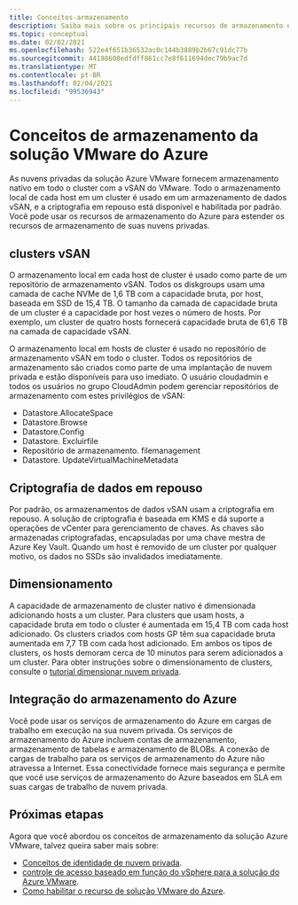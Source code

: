 ```yaml
---
title: Conceitos-armazenamento
description: Saiba mais sobre os principais recursos de armazenamento nas nuvens privadas da solução Azure VMware.
ms.topic: conceptual
ms.date: 02/02/2021
ms.openlocfilehash: 522e4f651b36532ac0c144b3889b2b67c91dc77b
ms.sourcegitcommit: 44188608edfdff861cc7e8f611694dec79b9ac7d
ms.translationtype: MT
ms.contentlocale: pt-BR
ms.lasthandoff: 02/04/2021
ms.locfileid: "99536943"
---
```

#  <a name="azure-vmware-solution-storage-concepts"></a>Conceitos de armazenamento da solução VMware do Azure

As nuvens privadas da solução Azure VMware fornecem armazenamento nativo em todo o cluster com a vSAN do VMware. Todo o armazenamento local de cada host em um cluster é usado em um armazenamento de dados vSAN, e a criptografia em repouso está disponível e habilitada por padrão. Você pode usar os recursos de armazenamento do Azure para estender os recursos de armazenamento de suas nuvens privadas.

## <a name="vsan-clusters"></a>clusters vSAN

O armazenamento local em cada host de cluster é usado como parte de um repositório de armazenamento vSAN. Todos os diskgroups usam uma camada de cache NVMe de 1,6 TB com a capacidade bruta, por host, baseada em SSD de 15,4 TB. O tamanho da camada de capacidade bruta de um cluster é a capacidade por host vezes o número de hosts. Por exemplo, um cluster de quatro hosts fornecerá capacidade bruta de 61,6 TB na camada de capacidade vSAN.

O armazenamento local em hosts de cluster é usado no repositório de armazenamento vSAN em todo o cluster. Todos os repositórios de armazenamento são criados como parte de uma implantação de nuvem privada e estão disponíveis para uso imediato. O usuário cloudadmin e todos os usuários no grupo CloudAdmin podem gerenciar repositórios de armazenamento com estes privilégios de vSAN:
- Datastore.AllocateSpace
- Datastore.Browse
- Datastore.Config
- Datastore. Excluirfile
- Repositório de armazenamento. filemanagement
- Datastore. UpdateVirtualMachineMetadata

## <a name="data-at-rest-encryption"></a>Criptografia de dados em repouso

Por padrão, os armazenamentos de dados vSAN usam a criptografia em repouso. A solução de criptografia é baseada em KMS e dá suporte a operações de vCenter para gerenciamento de chaves. As chaves são armazenadas criptografadas, encapsuladas por uma chave mestra de Azure Key Vault. Quando um host é removido de um cluster por qualquer motivo, os dados no SSDs são invalidados imediatamente.

## <a name="scaling"></a>Dimensionamento

A capacidade de armazenamento de cluster nativo é dimensionada adicionando hosts a um cluster. Para clusters que usam hosts, a capacidade bruta em todo o cluster é aumentada em 15,4 TB com cada host adicionado. Os clusters criados com hosts GP têm sua capacidade bruta aumentada em 7,7 TB com cada host adicionado. Em ambos os tipos de clusters, os hosts demoram cerca de 10 minutos para serem adicionados a um cluster. Para obter instruções sobre o dimensionamento de clusters, consulte o [tutorial dimensionar nuvem privada][tutorial-scale-private-cloud].

## <a name="azure-storage-integration"></a>Integração do armazenamento do Azure

Você pode usar os serviços de armazenamento do Azure em cargas de trabalho em execução na sua nuvem privada. Os serviços de armazenamento do Azure incluem contas de armazenamento, armazenamento de tabelas e armazenamento de BLOBs. A conexão de cargas de trabalho para os serviços de armazenamento do Azure não atravessa a Internet. Essa conectividade fornece mais segurança e permite que você use serviços de armazenamento do Azure baseados em SLA em suas cargas de trabalho de nuvem privada.

## <a name="next-steps"></a>Próximas etapas

Agora que você abordou os conceitos de armazenamento da solução Azure VMware, talvez queira saber mais sobre:

- [Conceitos de identidade de nuvem privada](concepts-identity.md).
- [controle de acesso baseado em função do vSphere para a solução do Azure VMware](concepts-role-based-access-control.md).
- [Como habilitar o recurso de solução VMware do Azure](enable-azure-vmware-solution.md).

<!-- LINKS - external-->

<!-- LINKS - internal -->
[tutorial-scale-private-cloud]: ./tutorial-scale-private-cloud.md
[concepts-identity]: ./concepts-identity.md

